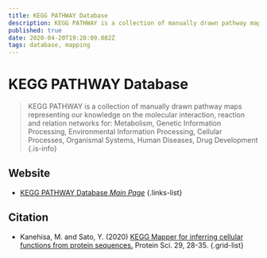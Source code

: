 ```yaml
---
title: KEGG PATHWAY Database
description: KEGG PATHWAY is a collection of manually drawn pathway maps representing our knowledge on molecular interaction, reaction and relation networks.
published: true
date: 2020-04-20T19:28:09.082Z
tags: database, mapping
---
```


# KEGG PATHWAY Database

> KEGG PATHWAY is a collection of manually drawn pathway maps representing our knowledge on the molecular interaction, reaction and relation networks for: Metabolism, Genetic Information Processing, Environmental Information Processing, Cellular Processes, Organismal Systems, Human Diseases, Drug Development
{.is-info}



## Website

- [KEGG PATHWAY Database *Main Page*](https://www.kegg.jp/kegg/pathway.html)
{.links-list}

## Citation

- Kanehisa, M. and Sato, Y. (2020) [KEGG Mapper for inferring cellular functions from protein sequences.](https://onlinelibrary.wiley.com/doi/full/10.1002/pro.3711) Protein Sci. 29, 28-35.
{.grid-list}
